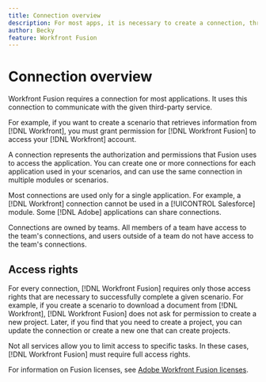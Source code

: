 ```yaml
---
title: Connection overview
description: For most apps, it is necessary to create a connection, through which [!DNL Adobe Workfront Fusion] can communicate with the given third-party service according to the settings of the specific scenario.
author: Becky
feature: Workfront Fusion
---
```

# Connection overview

Workfront Fusion requires a connection for most applications.  It uses this connection to communicate with the given third-party service.

For example, if you want to create a scenario that retrieves information from [!DNL Workfront], you must grant permission for [!DNL Workfront Fusion] to access your [!DNL Workfront] account.

A connection represents the authorization and permissions that Fusion uses to access the application. You can create one or more connections for each application used in your scenarios, and can use the same connection in multiple modules or scenarios. 

Most connections are used only for a single application. For example, a [!DNL Workfront] connection cannot be used in a [!UICONTROL Salesforce] module. Some [!DNL Adobe] applications can share connections. <!--For details, see the articles for those applications, listed in [Apps and their modules](/help/quicksilver/workfront-fusion/apps-and-their-modules/apps-and-their-modules.md). -->

Connections are owned by teams. All members of a team have access to the team's connections, and users outside of a team do not have access to the team's connections.

## Access rights

For every connection, [!DNL Workfront Fusion] requires only those access rights that are necessary to successfully complete a given scenario. For example, if you create a scenario to download a document from [!DNL Workfront], [!DNL Workfront Fusion] does not ask for permission to create a new project. Later, if you find that you need to create a project, you can update the connection or create a new one that can create projects.

Not all services allow you to limit access to specific tasks. In these cases, [!DNL Workfront Fusion] must require full access rights. <!--For more information on how to restrict [!DNL Workfront Fusion] access to your account registered to those services, see the application-specific documentation listed in [Apps and their modules](/help/quicksilver/workfront-fusion/apps-and-their-modules/apps-and-their-modules.md).-->

<!--
## Access requirements

You must have the following access to use the functionality in this article:

<table style="table-layout:auto">
 <col> 
 <col> 
 <tbody> 
  <tr> 
   <td role="rowheader">[!DNL Adobe Workfront] plan</td> 
   <td> <p>Any</p> </td> 
  </tr> 
  <tr data-mc-conditions=""> 
   <td role="rowheader">[!DNL Adobe Workfront] license</td> 
   <td> <p>New: [!UICONTROL Standard]</p><p>Or</p><p>Current: [!UICONTROL Work] or higher</p> </td> 
  </tr> 
  <tr> 
   <td role="rowheader">[!DNL Adobe Workfront Fusion] license**</td> 
   <td>
   <p>Current: No [!DNL Workfront Fusion] license requirement.</p>
   <p>Or</p>
   <p>Legacy: Any </p>
   </td> 
  </tr> 
  <tr> 
   <td role="rowheader">Product</td> 
   <td>
   <p>New:</p> <ul><li>[!UICONTROL Select] or [!UICONTROL Prime] [!DNL Workfront] Plan: Your organization must purchase [!DNL Adobe Workfront Fusion].</li><li>[!UICONTROL Ultimate] [!DNL Workfront] Plan: [!DNL Workfront Fusion] is included.</li></ul>
   <p>Or</p>
   <p>Current: Your organization must purchase [!DNL Adobe Workfront Fusion].</p>
   </td> 
  </tr>
 </tbody> 
</table>

For more detail about the information in this table, see [Access requirements in Workfront documentation](/help/quicksilver/administration-and-setup/add-users/access-levels-and-object-permissions/access-level-requirements-in-documentation.md).).-->

For information on Fusion licenses, see [Adobe Workfront Fusion licenses](/help/workfront-fusion/set-up-and-manage-workfront-fusion/licensing-operations-overview/license-automation-vs-integration.md).
